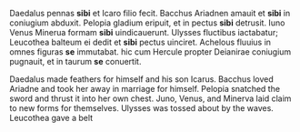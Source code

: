 Daedalus pennas **sibi** et Icaro filio fecit.
Bacchus Ariadnen amauit et **sibi** in coniugium abduxit.
Pelopia gladium eripuit, et in pectus **sibi** detrusit.
Iuno Venus Minerua formam **sibi** uindicauerunt.
Ulysses fluctibus iactabatur; Leucothea balteum ei dedit et **sibi** pectus uinciret.
Achelous fluuius in omnes figuras **se** immutabat. hic cum Hercule propter Deianirae coniugium pugnauit, et in taurum **se** conuertit.

Daedalus made feathers for himself and his son Icarus.
Bacchus loved Ariadne and took her away in marriage for himself.
Pelopia snatched the sword and thrust it into her own chest.
Juno, Venus, and Minerva laid claim to new forms for themselves.
Ulysses was tossed about by the waves. Leucothea gave a belt
